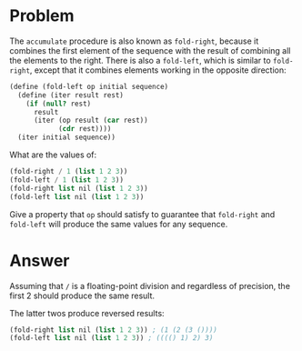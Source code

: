 # Problem

The `accumulate` procedure is also known as `fold-right`, because it combines the first element of the sequence with the result of combining all the elements to the right. There is also a `fold-left`, which is similar to `fold-right`, except that it combines elements working in the opposite direction:

```scheme
(define (fold-left op initial sequence)
  (define (iter result rest)
    (if (null? rest)
      result
      (iter (op result (car rest))
            (cdr rest))))
  (iter initial sequence))
```

What are the values of:

```scheme
(fold-right / 1 (list 1 2 3))
(fold-left / 1 (list 1 2 3))
(fold-right list nil (list 1 2 3))
(fold-left list nil (list 1 2 3))
```

Give a property that `op` should satisfy to guarantee that `fold-right` and `fold-left` will produce the same values for any sequence.

# Answer

Assuming that `/` is a floating-point division and regardless of precision, the first 2 should produce the same result.

The latter twos produce reversed results:

```scheme
(fold-right list nil (list 1 2 3)) ; (1 (2 (3 ())))
(fold-left list nil (list 1 2 3)) ; (((() 1) 2) 3)
```
